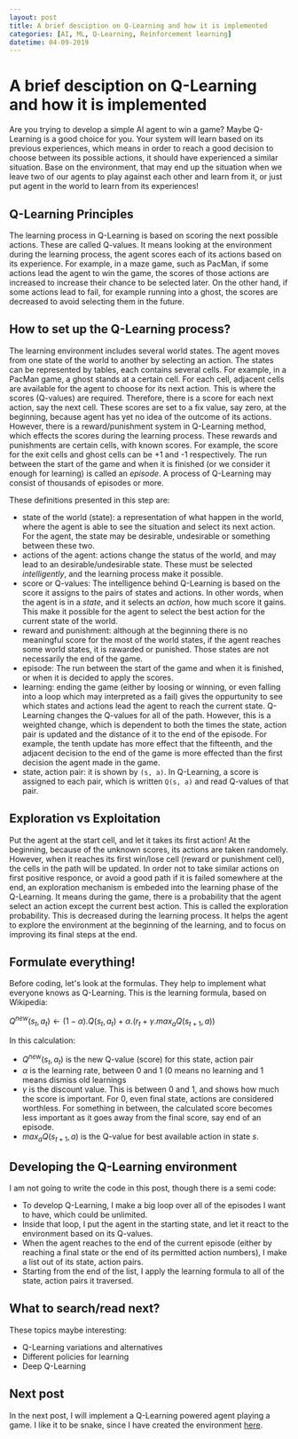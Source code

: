 ```yaml
---
layout: post
title: A brief desciption on Q-Learning and how it is implemented
categories: [AI, ML, Q-Learning, Reinforcement learning]
datetime: 04-09-2019
---
```


# A brief desciption on Q-Learning and how it is implemented

Are you trying to develop a simple AI agent to win a game? Maybe Q-Learning is a good choice for you. Your system will learn based on its previous experiences, which means in order to reach a good decision to choose between its possible actions, it should have experienced a similar situation. Base on the environment, that may end up the situation when we leave two of our agents to play against each other and learn from it, or just put agent in the world to learn from its experiences!

## Q-Learning Principles
The learning process in Q-Learning is based on scoring the next possible actions. These are called Q-values. It means looking at the environment during the learning process, the agent scores each of its actions based on its experience. For example, in a maze game, such as PacMan, if some actions lead the agent to win the game, the scores of those actions are increased to increase their chance to be selected later. On the other hand, if some actions lead to fail, for example running into a ghost, the scores are decreased to avoid selecting them in the future.

## How to set up the Q-Learning process?
The learning environment includes several world states. The agent moves from one state of the world to another by selecting an action. The states can be represented by tables, each contains several cells. For example, in a PacMan game, a ghost stands at a certain cell. For each cell, adjacent cells are available for the agent to choose for its next action. This is where the scores (Q-values) are required. Therefore, there is a score for each next action, say the next cell. These scores are set to a fix value, say zero, at the beginning, because agent has yet no idea of the outcome of its actions. However, there is a reward/punishment system in Q-Learning method, which effects the scores during the learning process. These rewards and punishments are certain cells, with known scores. For example, the score for the exit cells and ghost cells can be +1 and -1 respectively. The run between the start of the game and when it is finished (or we consider it enough for learning) is called an _episode_. A process of Q-Learning may consist of thousands of episodes or more.

These definitions presented in this step are:
 - state of the world (state): a representation of what happen in the world, where the agent is able to see the situation and select its next action. For the agent, the state may be desirable, undesirable or something between these two.
 - actions of the agent: actions change the status of the world, and may lead to an desirable/undesirable state. These must be selected *intelligently*, and the learning process make it possible.
 - score or Q-values: The intelligence behind Q-Learning is based on the score it assigns to the pairs of states and actions. In other words, when the agent is in a _state_, and it selects an _action_, how much score it gains. This make it possible for the agent to select the best action for the current state of the world.
 - reward and punishment: although at the beginning there is no meaningful score for the most of the world states, if the agent reaches some world states, it is rawarded or punished. Those states are not necessarily the end of the game.
 - episode: The run between the start of the game and when it is finished, or when it is decided to apply the scores.
 - learning: ending the game (either by loosing or winning, or even falling into a loop which may interpreted as a fail) gives the oppurtunity to see which states and actions lead the agent to reach the current state. Q-Learning changes the Q-values for all of the path. However, this is a weighted change, which is dependent to both the times the state, action pair is updated and the distance of it to the end of the episode. For example, the tenth update has more effect that the fifteenth, and the adjacent decision to the end of the game is more effected than the first decision the agent made in the game.
 - state, action pair: it is shown by `(s, a)`. In Q-Learning, a score is assigned to each pair, which is written `Q(s, a)` and read Q-values of that pair.

## Exploration vs Exploitation
Put the agent at the start cell, and let it takes its first action! At the beginning, because of the unknown scores, its actions are taken randomely. However, when it reaches its first win/lose cell (reward or punishment cell), the cells in the path will be updated. In order not to take similar actions on first positive responce, or avoid a good path if it is failed somewhere at the end, an exploration mechanism is embeded into the learning phase of the Q-Learning. It means during the game, there is a probability that the agent select an action except the current best action. This is called the exploration probability. This is decreased during the learning process. It helps the agent to explore the environment at the beginning of the learning, and to focus on improving its final steps at the end.

## Formulate everything!

Before coding, let's look at the formulas. They help to implement what everyone knows as Q-Learning. This is the learning formula, based on Wikipedia:

$Q^{new}(s_t, a_t) \leftarrow (1-\alpha).Q(s_t, a_t)+\alpha . (r_t + \gamma . max_aQ(s_{t+1}, a))$

In this calculation:

- $Q^{new}(s_t, a_t)$ is the new Q-value (score) for this state, action pair
- $\alpha$ is the learning rate, between 0 and 1 (0 means no learning and 1 means dismiss old learnings
- $\gamma$ is the discount value. This is between 0 and 1, and shows how much the score is important. For 0, even final state, actions are considered worthless. For something in between, the calculated score becomes less important as it goes away from the final score, say end of an episode.
- $max_aQ(s_{t+1}, a)$ is the Q-value for best available action in state _s_.

## Developing the Q-Learning environment

I am not going to write the code in this post, though there is a semi code:

* To develop Q-Learning, I make a big loop over all of the episodes I want to have, which could be unlimited.
* Inside that loop, I put the agent in the starting state, and let it react to the environment based on its Q-values.
* When the agent reaches to the end of the current episode (either by reaching a final state or the end of its permitted action numbers), I make a list out of its state, action pairs.
* Starting from the end of the list, I apply the learning formula to all of the state, action pairs it traversed.

## What to search/read next?

These topics maybe interesting:

* Q-Learning variations and alternatives
* Different policies for learning
* Deep Q-Learning

## Next post

In the next post, I will implement a Q-Learning powered agent playing a game. I like it to be snake, since I have created the environment [here](https://github.com/ralthor/Snake).
